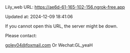 Lily_web URL: https://ae6d-61-165-102-156.ngrok-free.app

Updated at: 2024-12-09 18:41:06

If you cannot open this URL, the server might be down.

Please contact: 

goley04@foxmail.com Or Wechat:GL_yeaH